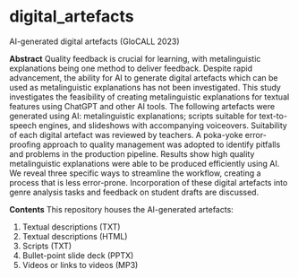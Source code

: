 # digital_artefacts
AI-generated digital artefacts (GloCALL 2023)

**Abstract**
Quality feedback is crucial for learning, with metalinguistic explanations being one method to deliver feedback. Despite rapid advancement, the ability for AI to generate digital artefacts which can be used as metalinguistic explanations has not been investigated. This study investigates the feasibility of creating metalinguistic explanations for textual features using ChatGPT and other AI tools. The following artefacts were generated using AI: metalinguistic explanations; scripts suitable for text-to-speech engines, and slideshows with accompanying voiceovers. Suitability of each digital artefact was reviewed by teachers. A poka-yoke error-proofing approach to quality management was adopted to identify pitfalls and problems in the production pipeline. Results show high quality metalinguistic explanations were able to be produced efficiently using AI. We reveal three specific ways to streamline the workflow, creating a process that is less error-prone. Incorporation of these digital artefacts into genre analysis tasks and feedback on student drafts are discussed.

**Contents**
This repository houses the AI-generated artefacts:
1. Textual descriptions (TXT)
2. Textual descriptions (HTML)
4. Scripts (TXT)
5. Bullet-point slide deck (PPTX)
6. Videos or links to videos (MP3)
